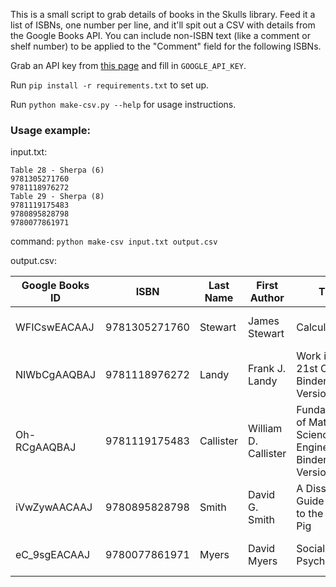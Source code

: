 This is a small script to grab details of books in the Skulls library.  Feed it a list of ISBNs, one number per line, and it'll spit out a CSV with details from the Google Books API.  You can include non-ISBN text (like a comment or shelf number) to be applied to the "Comment" field for the following ISBNs.

Grab an API key from [this page](https://developers.google.com/books/docs/v1/using#APIKey) and fill in `GOOGLE_API_KEY`.

Run `pip install -r requirements.txt` to set up.

Run `python make-csv.py --help` for usage instructions.


### Usage example:


input.txt:
```
Table 28 - Sherpa (6)
9781305271760
9781118976272
Table 29 - Sherpa (8)
9781119175483
9780895828798
9780077861971
```
command: `python make-csv input.txt output.csv`

output.csv:

|Google Books ID|ISBN|Last Name|First Author|Title|Comment|Error?|
|---|-----|---------|------------|-----|-------|------|
|WFICswEACAAJ|9781305271760|Stewart|James Stewart|Calculus|Table 28 - Sherpa (6)||
|NIWbCgAAQBAJ|9781118976272|Landy|Frank J. Landy|Work in the 21st Century, Binder Ready Version|Table 28 - Sherpa (6)||
|Oh-RCgAAQBAJ|9781119175483|Callister|William D. Callister|Fundamentals of Materials Science and Engineering, Binder Ready Version|Table 29 - Sherpa (8)|ISBN mismatch|
|iVwZywAACAAJ|9780895828798|Smith|David G. Smith|A Dissection Guide & Atlas to the Fetal Pig|Table 29 - Sherpa (8)||
|eC_9sgEACAAJ|9780077861971|Myers|David Myers|Social Psychology|Table 29 - Sherpa (8)||
